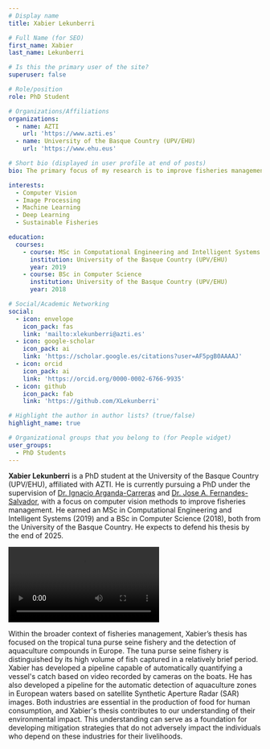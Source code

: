 ```yaml
---
# Display name
title: Xabier Lekunberri

# Full Name (for SEO)
first_name: Xabier
last_name: Lekunberri

# Is this the primary user of the site?
superuser: false

# Role/position
role: PhD Student

# Organizations/Affiliations
organizations:
  - name: AZTI
    url: 'https://www.azti.es'
  - name: University of the Basque Country (UPV/EHU)
    url: 'https://www.ehu.eus'

# Short bio (displayed in user profile at end of posts)
bio: The primary focus of my research is to improve fisheries management through computer vision.

interests:
  - Computer Vision
  - Image Processing
  - Machine Learning
  - Deep Learning
  - Sustainable Fisheries

education:
  courses:
    - course: MSc in Computational Engineering and Intelligent Systems
      institution: University of the Basque Country (UPV/EHU)
      year: 2019
    - course: BSc in Computer Science
      institution: University of the Basque Country (UPV/EHU)
      year: 2018

# Social/Academic Networking
social:
  - icon: envelope
    icon_pack: fas
    link: 'mailto:xlekunberri@azti.es'
  - icon: google-scholar
    icon_pack: ai
    link: 'https://scholar.google.es/citations?user=AF5pgB0AAAAJ'
  - icon: orcid
    icon_pack: ai
    link: 'https://orcid.org/0000-0002-6766-9935'
  - icon: github
    icon_pack: fab
    link: 'https://github.com/XLekunberri'

# Highlight the author in author lists? (true/false)
highlight_name: true

# Organizational groups that you belong to (for People widget)
user_groups:
  - PhD Students
---
```


**Xabier Lekunberri** is a PhD student at the University of the Basque Country (UPV/EHU), affiliated with AZTI. He is currently pursuing a PhD under the supervision of [Dr. Ignacio Arganda-Carreras](https://cvpd.github.io/author/ignacio-arganda-carreras/) and [Dr. Jose A. Fernandes-Salvador](https://www.researchgate.net/profile/Jose-Fernandes-35), with a focus on computer vision methods to improve fisheries management. He earned an MSc in Computational Engineering and Intelligent Systems (2019) and a BSc in Computer Science (2018), both from the University of the Basque Country. He expects to defend his thesis by the end of 2025.

<video class="img-fluid rounded shadow" controls>
  <source src="/assets/media/13_proa_muestra_left_processed.mp4" type="video/mp4">
</video>

Within the broader context of fisheries management, Xabier’s thesis has focused on the tropical tuna purse seine fishery and the detection of aquaculture compounds in Europe. The tuna purse seine fishery is distinguished by its high volume of fish captured in a relatively brief period. Xabier has developed a pipeline capable of automatically quantifying a vessel's catch based on video recorded by cameras on the boats. He has also developed a pipeline for the automatic detection of aquaculture zones in European waters based on satellite Synthetic Aperture Radar (SAR) images. Both industries are essential in the production of food for human consumption, and Xabier's thesis contributes to our understanding of their environmental impact. This understanding can serve as a foundation for developing mitigation strategies that do not adversely impact the individuals who depend on these industries for their livelihoods.

